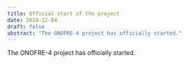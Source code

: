 ```yaml
---
title: Official start of the project
date: 2024-12-04
draft: false
abstract: "The ONOFRE-4 project has officially started."
---
```


The ONOFRE-4 project has officially started.

<!--more-->
